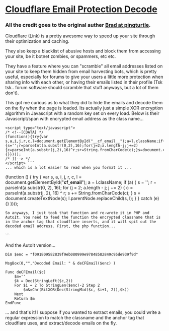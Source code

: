 # [Cloudflare Email Protection Decode](http://pingturtle.com/home/post/cloudflare-email-protection-decoder0)

### All the credit goes to the original auther [Brad at pingturtle](http://pingturtle.com/home/post/cloudflare-email-protection-decoder).

Cloudflare (Link) is a pretty awesome way to speed up your site through their optimization and caching.  

They also keep a blacklist of abusive hosts and block them from accessing your site, be it botnet zombies, or spammers, etc etc.  

They have a feature where you can "scramble" all email addresses listed on your site to keep them hidden from email harvesting bots, which is pretty useful, especially for forums to give your users a little more protection when sharing info with each other, or having their emails listed in their profile (Tsk tsk.. forum software should scramble that stuff anyways, but a lot of them don't).

This got me curious as to what they did to hide the emails and decode them on the fly when the page is loaded. Its actually just a simple XOR encryption algorithm in Javascript with a random key set on every load. Below is their Javascript/span with encrypted email address as the class name...

``` <a id="__cf_email__" href="http://cloudflare.com/email-protection.html" class="f091809582839f9eb080999e97848582849c95de939f9d">[email protected]</a>
<script type="text/javascript">
/* <!--[CDATA[ */
(function(){try{var s,a,i,j,r,c,l=document.getElementById("__cf_email__");a=l.className;if(a){s='';r=parseInt(a.substr(0,2),16);for(j=2;a.length-j;j+=2){c=parseInt(a.substr(j,2),16)^r;s+=String.fromCharCode(c);}s=document.createTextNode(s);l.parentNode.replaceChild(s,l);}}catch(e){}})();
/* ]]--> */
</script> ```
... which is a lot easier to read when you format it ...

```
(function () {
    try {
        var s, a, i, j, r, c, l = document.getElementById("__cf_email__");
        a = l.className;
        if (a) {
            s = '';
            r = parseInt(a.substr(0, 2), 16);
            for (j = 2; a.length - j; j += 2) {
                c = parseInt(a.substr(j, 2), 16) ^ r;
                s += String.fromCharCode(c);
            }
            s = document.createTextNode(s);
            l.parentNode.replaceChild(s, l);
        }
    } catch (e) {}
})();
```
So anyways, I just took that function and re-wrote it in PHP and AutoIt. You need to feed the function the encrypted classname that is in the anchor tag that cloudflare inserts, and it will spit out the decoded email address. First, the php function...

```
<?php
echo 'Decoded Email: '.deCFEmail('f091809582839f9eb080999e97848582849c95de939f9d');
 
function deCFEmail($c){
   $k = hexdec(substr($c,0,2));
   for($i=2,$m='';$i<strlen($c)-1;$i+=2)$m.=chr(hexdec(substr($c,$i,2))^$k);
   return $m;
}
?> ```
And the AutoIt version...

```
Dim $enc = "f091809582839f9eb080999e97848582849c95de939f9d"
 
MsgBox(0,"","Decoded Email: " & deCFEmail($enc) )
 
Func deCFEmail($c)
    $m=''
    $k = Dec(StringLeft($c,2))
    For $i = 2 To StringLen($enc)-2 Step 2
        $m&=Chr(BitXOR(Dec(StringMid($c, $i+1, 2)),$k))
    Next
    Return $m
EndFunc
```
... and that's it! I suppose if you wanted to extract emails, you could write a regular expression to match the classname and the anchor tag that cloudflare uses, and extract/decode emails on the fly.

